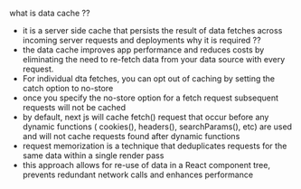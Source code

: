 what is data cache ??
- it is a server side cache that persists the result of data fetches across incoming server requests and deployments
why it is required ??
- the data cache improves app performance and reduces costs by eliminating the need to re-fetch data from your data source with every request.
- For individual dta fetches, you can opt out of caching by setting the catch option to no-store
- once you specify the no-store option for a fetch request subsequent requests will not be cached
- by default, next js will cache fetch() request that occur before any dynamic functions ( cookies(), headers(), searchParams(), etc) are used and will not cache requests found after dynamic functions
- request memorization is a technique that deduplicates  requests for the same data within a single render pass
- this approach allows for re-use of data in a React component tree, prevents redundant network calls and enhances performance